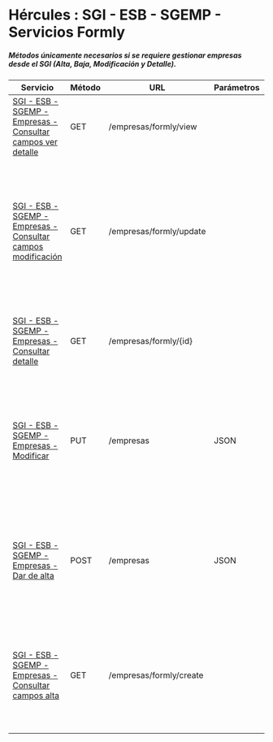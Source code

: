 # Hércules : SGI \- ESB \- SGEMP \- Servicios Formly



##### Métodos únicamente necesarios si se requiere gestionar empresas desde el SGI (Alta, Baja, Modificación y Detalle).







| Servicio | Método | URL | Parámetros | Respuesta | Descripción |
| --- | --- | --- | --- | --- | --- |
| [SGI \- ESB \- SGEMP \- Empresas \- Consultar campos ver detalle](/confluence/display/HERCULES/SGI+-+ESB+-+SGEMP+-+Empresas+-+Consultar+campos+ver+detalle "/confluence/display/HERCULES/SGI+-+ESB+-+SGEMP+-+Empresas+-+Consultar+campos+ver+detalle") | GET | /empresas/formly/view |  | Formly | Devuelve el formulario (formly) a pintar para la pantalla de ver detalle de empresa. |
| [SGI \- ESB \- SGEMP \- Empresas \- Consultar campos modificación](https://confluence.um.es/confluence/pages/viewpage.action?pageId=597853359 "/confluence/pages/viewpage.action?pageId=597853359") | GET | /empresas/formly/update |  | Formly | Devuelve el formulario (formly) a pintar para la pantalla de solicitar modificación empresa, pestaña "Datos generales". Ver [IU\-GEN\-0082 \- Ver detalle \- Solicitar modificación de empresa](null/pages/createpage.action?spaceKey=HERCULES&title=IU-GEN-0082+-+Ver+detalle+-+Solicitar+modificaci%C3%B3n+de+empresa&linkCreation=true&fromPageId=597853359 "null/pages/createpage.action?spaceKey=HERCULES&title=IU-GEN-0082+-+Ver+detalle+-+Solicitar+modificaci%C3%B3n+de+empresa&linkCreation=true&fromPageId=597853359"). |
| [SGI \- ESB \- SGEMP \- Empresas \- Consultar detalle](/confluence/display/HERCULES/SGI+-+ESB+-+SGEMP+-+Empresas+-+Consultar+detalle "/confluence/display/HERCULES/SGI+-+ESB+-+SGEMP+-+Empresas+-+Consultar+detalle") | GET | /empresas/formly/{id} |  | JSON | Devuelve los datos a pintar en el formulario de Ver Detalle/Actualizar en el SGI (formly). |
| [SGI \- ESB \- SGEMP \- Empresas \- Modificar](/confluence/display/HERCULES/SGI+-+ESB+-+SGEMP+-+Empresas+-+Modificar "/confluence/display/HERCULES/SGI+-+ESB+-+SGEMP+-+Empresas+-+Modificar") | PUT | /empresas | JSON | idVendrá relleno si la creación es síncrona y no vendrá si es asíncrona. | Recibe como parámetro la respuesta del usuario del formulario de datos de modificación (formly) con los campos necesarios para actualizar una empresa. |
| [SGI \- ESB \- SGEMP \- Empresas \- Dar de alta](/confluence/display/HERCULES/SGI+-+ESB+-+SGEMP+-+Empresas+-+Dar+de+alta "/confluence/display/HERCULES/SGI+-+ESB+-+SGEMP+-+Empresas+-+Dar+de+alta") | POST | /empresas | JSON |  | Recibe como parámetro la respuesta del usuario del formulario de datos de alta (formly) con los campos necesarios para crear una empresa. |
| [SGI \- ESB \- SGEMP \- Empresas \- Consultar campos alta](/confluence/display/HERCULES/SGI+-+ESB+-+SGEMP+-+Empresas+-+Consultar+campos+alta "/confluence/display/HERCULES/SGI+-+ESB+-+SGEMP+-+Empresas+-+Consultar+campos+alta") | GET | /empresas/formly/create |  | Formly | Devuelve el formulario (formly) a pintar para la pantalla de solicitar alta empresa, pestaña "Datos generales". Ver [IU\-GEN\-0081 \- Solicitar alta de empresa.](https://confluence.um.es/confluence/display/HERCULES/IU-GEN-0081+-+Solicitar+alta+de+empresa "https://confluence.um.es/confluence/display/HERCULES/IU-GEN-0081+-+Solicitar+alta+de+empresa") |




